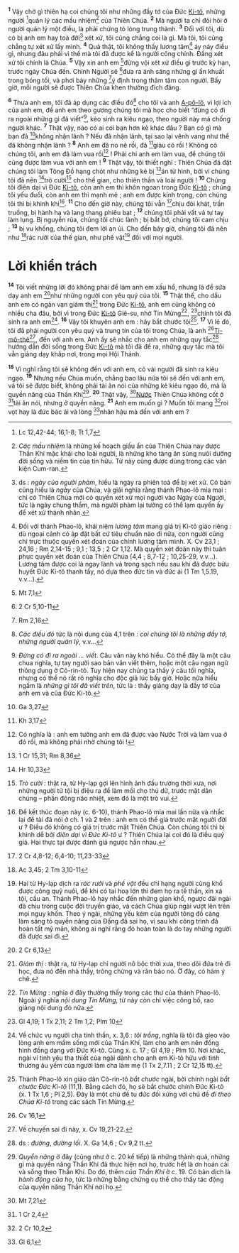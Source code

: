 <sup><b>1</b></sup> Vậy chớ gì thiên hạ coi chúng tôi như những đầy tớ của Đức [Ki-tô](), những người [^1@-b7ce86f2-93a5-4de4-922e-bfb8c369a2a6]quản lý các mầu nhiệm[^1-b7ce86f2-93a5-4de4-922e-bfb8c369a2a6] của Thiên Chúa. <sup><b>2</b></sup> Mà người ta chỉ đòi hỏi ở người quản lý một điều, là phải chứng tỏ lòng trung thành. <sup><b>3</b></sup> Đối với tôi, dù có bị anh em hay toà đời[^2-b7ce86f2-93a5-4de4-922e-bfb8c369a2a6] xét xử, tôi cũng chẳng coi là gì. Mà tôi, tôi cũng chẳng tự xét xử lấy mình. <sup><b>4</b></sup> Quả thật, tôi không thấy lương tâm[^3-b7ce86f2-93a5-4de4-922e-bfb8c369a2a6] áy náy điều gì, nhưng đâu phải vì thế mà tôi đã được kể là người công chính. Đấng xét xử tôi chính là Chúa. <sup><b>5</b></sup> Vậy xin anh em [^2@-b7ce86f2-93a5-4de4-922e-bfb8c369a2a6]đừng vội xét xử điều gì trước kỳ hạn, trước ngày Chúa đến. Chính Người sẽ [^3@-b7ce86f2-93a5-4de4-922e-bfb8c369a2a6]đưa ra ánh sáng những gì ẩn khuất trong bóng tối, và phơi bày những [^4@-b7ce86f2-93a5-4de4-922e-bfb8c369a2a6]ý định trong thâm tâm con người. Bấy giờ, mỗi người sẽ được Thiên Chúa khen thưởng đích đáng.

<sup><b>6</b></sup> Thưa anh em, tôi đã áp dụng các điều đó[^4-b7ce86f2-93a5-4de4-922e-bfb8c369a2a6] cho tôi và anh [A-pô-lô](), vì lợi ích của anh em, để anh em theo gương chúng tôi mà học cho biết “đừng có đi ra ngoài những gì đã viết”[^5-b7ce86f2-93a5-4de4-922e-bfb8c369a2a6], kẻo sinh ra kiêu ngạo, theo người này mà chống người khác. <sup><b>7</b></sup> Thật vậy, nào có ai coi bạn hơn kẻ khác đâu ? Bạn có gì mà bạn đã [^5@-b7ce86f2-93a5-4de4-922e-bfb8c369a2a6]không nhận lãnh ? Nếu đã nhận lãnh, tại sao lại vênh vang như thể đã không nhận lãnh ? <sup><b>8</b></sup> Anh em đã no nê rồi, đã [^6@-b7ce86f2-93a5-4de4-922e-bfb8c369a2a6]giàu có rồi ! Không có chúng tôi, anh em đã làm vua rồi[^6-b7ce86f2-93a5-4de4-922e-bfb8c369a2a6] ! Phải chi anh em làm vua, để chúng tôi cũng được làm vua với anh em ! <sup><b>9</b></sup> Thật vậy, tôi thiết nghĩ : Thiên Chúa đã đặt chúng tôi làm Tông Đồ hạng chót như những kẻ bị [^7@-b7ce86f2-93a5-4de4-922e-bfb8c369a2a6]án tử hình, bởi vì chúng tôi đã nên [^8@-b7ce86f2-93a5-4de4-922e-bfb8c369a2a6]trò cười[^7-b7ce86f2-93a5-4de4-922e-bfb8c369a2a6] cho thế gian, cho thiên thần và loài người ! <sup><b>10</b></sup> Chúng tôi điên dại vì Đức [Ki-tô](), còn anh em thì khôn ngoan trong Đức [Ki-tô]() ; chúng tôi yếu đuối, còn anh em thì mạnh mẽ ; anh em được kính trọng, còn chúng tôi thì bị khinh khi[^8-b7ce86f2-93a5-4de4-922e-bfb8c369a2a6]. <sup><b>11</b></sup> Cho đến giờ này, chúng tôi vẫn [^9@-b7ce86f2-93a5-4de4-922e-bfb8c369a2a6]chịu đói khát, trần truồng, bị hành hạ và lang thang phiêu bạt ; <sup><b>12</b></sup> chúng tôi phải vất vả tự tay làm lụng. Bị nguyền rủa, chúng tôi chúc lành ; bị bắt bớ, chúng tôi cam chịu ; <sup><b>13</b></sup> bị vu khống, chúng tôi đem lời an ủi. Cho đến bây giờ, chúng tôi đã nên như [^10@-b7ce86f2-93a5-4de4-922e-bfb8c369a2a6]rác rưởi của thế gian, như phế vật[^9-b7ce86f2-93a5-4de4-922e-bfb8c369a2a6] đối với mọi người.

# Lời khiển trách

<sup><b>14</b></sup> Tôi viết những lời đó không phải để làm anh em xấu hổ, nhưng là để sửa dạy anh em [^11@-b7ce86f2-93a5-4de4-922e-bfb8c369a2a6]như những người con yêu quý của tôi. <sup><b>15</b></sup> Thật thế, cho dầu anh em có ngàn vạn giám thị[^10-b7ce86f2-93a5-4de4-922e-bfb8c369a2a6] trong Đức [Ki-tô](), anh em cũng không có nhiều cha đâu, bởi vì trong Đức [Ki-tô]() Giê-su, nhờ Tin Mừng[^11-b7ce86f2-93a5-4de4-922e-bfb8c369a2a6], [^12@-b7ce86f2-93a5-4de4-922e-bfb8c369a2a6]chính tôi đã sinh ra anh em[^12-b7ce86f2-93a5-4de4-922e-bfb8c369a2a6]. <sup><b>16</b></sup> Vậy tôi khuyên anh em : hãy bắt chước tôi[^13-b7ce86f2-93a5-4de4-922e-bfb8c369a2a6]. <sup><b>17</b></sup> Vì lẽ đó, tôi đã phái người con yêu quý và trung tín của tôi trong Chúa, là anh [^13@-b7ce86f2-93a5-4de4-922e-bfb8c369a2a6][Ti-mô-thê]()[^14-b7ce86f2-93a5-4de4-922e-bfb8c369a2a6], đến với anh em. Anh ấy sẽ nhắc cho anh em những quy tắc[^15-b7ce86f2-93a5-4de4-922e-bfb8c369a2a6] hướng dẫn đời sống trong Đức [Ki-tô]() mà tôi đã đề ra, những quy tắc mà tôi vẫn giảng dạy khắp nơi, trong mọi Hội Thánh.

<sup><b>18</b></sup> Vì nghĩ rằng tôi sẽ không đến với anh em, có vài người đã sinh ra kiêu ngạo. <sup><b>19</b></sup> Nhưng nếu Chúa muốn, chẳng bao lâu nữa tôi sẽ đến với anh em, và tôi sẽ được biết, không phải tài ăn nói của những kẻ kiêu ngạo đó, mà là quyền năng của Thần Khí[^16-b7ce86f2-93a5-4de4-922e-bfb8c369a2a6]. <sup><b>20</b></sup> Thật vậy, [^14@-b7ce86f2-93a5-4de4-922e-bfb8c369a2a6][Nước]() Thiên Chúa không cốt ở [^15@-b7ce86f2-93a5-4de4-922e-bfb8c369a2a6]tài ăn nói, nhưng ở quyền năng. <sup><b>21</b></sup> Anh em muốn gì ? Muốn tôi mang [^16@-b7ce86f2-93a5-4de4-922e-bfb8c369a2a6]roi vọt hay là đức bác ái và lòng [^17@-b7ce86f2-93a5-4de4-922e-bfb8c369a2a6]nhân hậu mà đến với anh em ?

[^1-b7ce86f2-93a5-4de4-922e-bfb8c369a2a6]: _Các mầu nhiệm_ là những kế hoạch giấu ẩn của Thiên Chúa nay được Thần Khí mặc khải cho loài người, là những kho tàng ân sủng nuôi dưỡng đời sống và niềm tin của tín hữu. Từ này cũng được dùng trong các văn kiện Cum-ran.

[^2-b7ce86f2-93a5-4de4-922e-bfb8c369a2a6]: ds : _ngày của người phàm_, hiểu là ngày ra phiên toà để bị xét xử. Có bản cũng hiểu là _ngày_ của Chúa, và giải nghĩa rằng thánh Phao-lô mỉa mai : chỉ có Thiên Chúa mới có quyền xét xử mọi người vào Ngày của Người, tức là ngày chung thẩm, mà người phàm lại tưởng có thể lạm quyền ấy để xét xử thánh nhân.

[^3-b7ce86f2-93a5-4de4-922e-bfb8c369a2a6]: Đối với thánh Phao-lô, khái niệm _lương tâm_ mang giá trị Ki-tô giáo riêng : dù ngoại cảnh có áp đặt bất cứ tiêu chuẩn nào đi nữa, con người cũng chỉ trực thuộc quyền xét đoán của chính lương tâm mình. X. Cv 23,1 ; 24,16 ; Rm 2,14-15 ; 9,1 ; 13,5 ; 2 Cr 1,12. Mà quyền xét đoán này thì tuân phục quyền xét đoán của Thiên Chúa (4,4 ; 8,7-12 ; 10,25-29, v.v...). Lương tâm được coi là ngay lành và trong sạch nếu sau khi đã được bửu huyết Đức Ki-tô thanh tẩy, nó dựa theo đức tin và đức ái (1 Tm 1,5.19, v.v...).

[^4-b7ce86f2-93a5-4de4-922e-bfb8c369a2a6]: _Các điều đó_ tức là nội dung của 4,1 trên : _coi chúng tôi là những đầy tớ, những người quản lý_, v.v...

[^5-b7ce86f2-93a5-4de4-922e-bfb8c369a2a6]: _Đừng có đi ra ngoài ... viết_. Câu văn này khó hiểu. Có thể đây là một câu chua nghĩa, tự tay người sao bản văn viết thêm, hoặc một câu ngạn ngữ thông dụng ở Cô-rin-tô. Tuy hiện nay chúng ta thấy ý câu tối nghĩa, nhưng có thể nó rất rõ nghĩa cho độc giả lúc bấy giờ. Hoặc nữa hiểu ngầm là _những gì tôi đã viết trên_, tức là : thầy giảng dạy là đầy tớ của anh em và của Đức Ki-tô.

[^6-b7ce86f2-93a5-4de4-922e-bfb8c369a2a6]: Có nghĩa là : anh em tưởng anh em đã được vào Nước Trời và làm vua ở đó rồi, mà không phải nhờ chúng tôi !

[^7-b7ce86f2-93a5-4de4-922e-bfb8c369a2a6]: _Trò cười_ : thật ra, từ Hy-lạp gợi lên hình ảnh đấu trường thời xưa, nơi những người tử tội bị điệu ra để làm mồi cho thú dữ, trước mặt dân chúng – phần đông náo nhiệt, xem đó là một trò vui.

[^8-b7ce86f2-93a5-4de4-922e-bfb8c369a2a6]: Để kết thúc đoạn này (c. 6-10), thánh Phao-lô mỉa mai lần nữa và nhắc lại đề tài đã nói ở ch. 1 và 2 trên : anh em có thế giá trước mặt người đời ư ? Điều đó không có giá trị trước mặt Thiên Chúa. Còn chúng tôi thì bị khinh dể bởi _điên dại vì Đức Ki-tô_ ư ? Thiên Chúa lại coi đó là điều quý giá. Hai thực tại được đánh giá ngược hẳn nhau.

[^9-b7ce86f2-93a5-4de4-922e-bfb8c369a2a6]: Hai từ Hy-lạp dịch ra _rác rưởi_ và _phế vật_ đều chỉ hạng người cùng khổ được công quỹ nuôi, để khi có tai hoạ lớn thì đem họ ra tế thần, xin xá tội, cầu an. Thánh Phao-lô hay nhắc đến những gian khổ, ngược đãi ngài đã chịu trong cuộc đời truyền giáo, và cách Chúa giúp ngài vượt lên trên mọi nguy khốn. Theo ý ngài, những yếu kém của người tông đồ càng làm sáng tỏ quyền năng của Đấng đã sai họ, vì sau khi công trình đã hoàn tất mỹ mãn, không ai nghĩ rằng đó hoàn toàn là do tay những người đã được sai đi.

[^10-b7ce86f2-93a5-4de4-922e-bfb8c369a2a6]: _Giám thị_ : thật ra, từ Hy-lạp chỉ người nô bộc thời xưa, theo dõi đứa trẻ đi học, đưa nó đến nhà thầy, trông chừng và răn bảo nó. Ở đây, có hàm ý chê.

[^11-b7ce86f2-93a5-4de4-922e-bfb8c369a2a6]: _Tin Mừng_ : nghĩa ở đây thường thấy trong các thư của thánh Phao-lô. Ngoài ý nghĩa _nội dung Tin Mừng_, từ này còn chỉ việc công bố, rao giảng nội dung đó nữa.

[^12-b7ce86f2-93a5-4de4-922e-bfb8c369a2a6]: Về chức vụ người cha tinh thần, x. 3,6 : _tôi trồng_, nghĩa là tôi đã gieo vào lòng anh em mầm sống mới của Thần Khí, làm cho anh em nên đồng hình đồng dạng với Đức Ki-tô. Cũng x. c. 17 ; Gl 4,19 ; Plm 10. Nơi khác, ngài ví tình yêu tha thiết của ngài dành cho anh em Ki-tô hữu với tình thương âu yếm của người làm cha làm mẹ (1 Tx 2,7.11 ; 2 Cr 12,15 tt).

[^13-b7ce86f2-93a5-4de4-922e-bfb8c369a2a6]: Thánh Phao-lô xin giáo dân Cô-rin-tô _bắt chước_ ngài, bởi chính ngài _bắt chước Đức Ki-tô_ (11,1). Bằng cách đó, họ sẽ bắt chước chính Đức Ki-tô (x. 1 Tx 1,6 ; Pl 2,5). Đây là một chủ đề tu đức đối xứng với chủ đề _đi theo Chúa Ki-tô_ trong các sách Tin Mừng.

[^14-b7ce86f2-93a5-4de4-922e-bfb8c369a2a6]: Về chuyến sai đi này, x. Cv 19,21-22.

[^15-b7ce86f2-93a5-4de4-922e-bfb8c369a2a6]: ds : _đường_, _đường lối_. X. Ga 14,6 ; Cv 9,2 tt.

[^16-b7ce86f2-93a5-4de4-922e-bfb8c369a2a6]: _Quyền năng_ ở đây (cũng như ở c. 20 kế tiếp) là những thành quả, những gì mà quyền năng Thần Khí đã thực hiện nơi họ, trước hết là ơn hoán cải và sống theo Thần Khí. Do đó, thêm _của Thần Khí_ ở c. 19. Có bản dịch là _hành động của họ_, tức là những bằng chứng cụ thể cho thấy tác động của quyền năng Thần Khí nơi họ.

[^1@-b7ce86f2-93a5-4de4-922e-bfb8c369a2a6]: Lc 12,42-44; 16,1-8; Tt 1,7

[^2@-b7ce86f2-93a5-4de4-922e-bfb8c369a2a6]: Mt 7,1

[^3@-b7ce86f2-93a5-4de4-922e-bfb8c369a2a6]: 2 Cr 5,10-11

[^4@-b7ce86f2-93a5-4de4-922e-bfb8c369a2a6]: Rm 2,16

[^5@-b7ce86f2-93a5-4de4-922e-bfb8c369a2a6]: Ga 3,27

[^6@-b7ce86f2-93a5-4de4-922e-bfb8c369a2a6]: Kh 3,17

[^7@-b7ce86f2-93a5-4de4-922e-bfb8c369a2a6]: 1 Cr 15,31; Rm 8,36

[^8@-b7ce86f2-93a5-4de4-922e-bfb8c369a2a6]: Hr 10,33

[^9@-b7ce86f2-93a5-4de4-922e-bfb8c369a2a6]: 2 Cr 4,8-12; 6,4-10; 11,23-33

[^10@-b7ce86f2-93a5-4de4-922e-bfb8c369a2a6]: Ac 3,45; 2 Tm 3,10-11

[^11@-b7ce86f2-93a5-4de4-922e-bfb8c369a2a6]: 2 Cr 6,13

[^12@-b7ce86f2-93a5-4de4-922e-bfb8c369a2a6]: Gl 4,19; 1 Tx 2,11; 2 Tm 1,2; Plm 10

[^13@-b7ce86f2-93a5-4de4-922e-bfb8c369a2a6]: Cv 16,1

[^14@-b7ce86f2-93a5-4de4-922e-bfb8c369a2a6]: Mt 7,21

[^15@-b7ce86f2-93a5-4de4-922e-bfb8c369a2a6]: 1 Cr 2,4

[^16@-b7ce86f2-93a5-4de4-922e-bfb8c369a2a6]: 2 Cr 10,2

[^17@-b7ce86f2-93a5-4de4-922e-bfb8c369a2a6]: Gl 6,1
